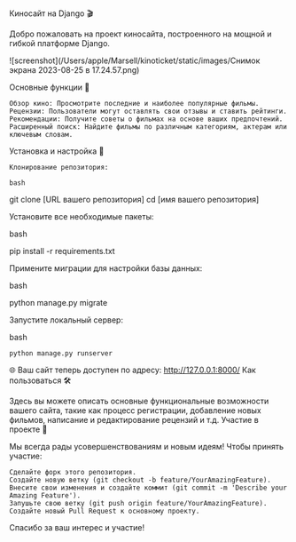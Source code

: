 Киносайт на Django 🎬

Добро пожаловать на проект киносайта, построенного на мощной и гибкой платформе Django.

![screenshot](/Users/apple/Marsell/kinoticket/static/images/Снимок экрана 2023-08-25 в 17.24.57.png)

Основные функции 🌟

    Обзор кино: Просмотрите последние и наиболее популярные фильмы.
    Рецензии: Пользователи могут оставлять свои отзывы и ставить рейтинги.
    Рекомендации: Получите советы о фильмах на основе ваших предпочтений.
    Расширенный поиск: Найдите фильмы по различным категориям, актерам или ключевым словам.

Установка и настройка 🚀

    Клонирование репозитория:

    bash

git clone [URL вашего репозитория]
cd [имя вашего репозитория]

Установите все необходимые пакеты:

bash

pip install -r requirements.txt

Примените миграции для настройки базы данных:

bash

python manage.py migrate

Запустите локальный сервер:

bash

    python manage.py runserver

🌐 Ваш сайт теперь доступен по адресу: http://127.0.0.1:8000/
Как пользоваться 🛠

Здесь вы можете описать основные функциональные возможности вашего сайта, такие как процесс регистрации, добавление новых фильмов, написание и редактирование рецензий и т.д.
Участие в проекте 🤝

Мы всегда рады усовершенствованиям и новым идеям! Чтобы принять участие:

    Сделайте форк этого репозитория.
    Создайте новую ветку (git checkout -b feature/YourAmazingFeature).
    Внесите свои изменения и создайте коммит (git commit -m 'Describe your Amazing Feature').
    Запушьте свою ветку (git push origin feature/YourAmazingFeature).
    Создайте новый Pull Request к основному проекту.

Спасибо за ваш интерес и участие!